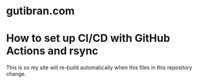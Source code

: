 # gutibran.com

# How to set up CI/CD with GitHub Actions and rsync
This is so my site will re-build automatically when this files in this repository change.